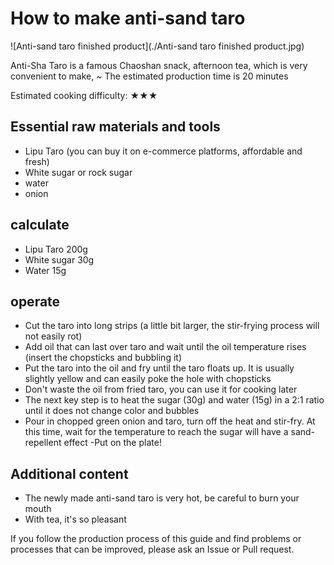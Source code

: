 # How to make anti-sand taro

![Anti-sand taro finished product](./Anti-sand taro finished product.jpg)

Anti-Sha Taro is a famous Chaoshan snack, afternoon tea, which is very convenient to make, ~ The estimated production time is 20 minutes

Estimated cooking difficulty: ★★★

## Essential raw materials and tools

- Lipu Taro (you can buy it on e-commerce platforms, affordable and fresh)
- White sugar or rock sugar
- water
- onion

## calculate

- Lipu Taro 200g
- White sugar 30g
- Water 15g

## operate

- Cut the taro into long strips (a little bit larger, the stir-frying process will not easily rot)
- Add oil that can last over taro and wait until the oil temperature rises (insert the chopsticks and bubbling it)
- Put the taro into the oil and fry until the taro floats up. It is usually slightly yellow and can easily poke the hole with chopsticks
- Don't waste the oil from fried taro, you can use it for cooking later
- The next key step is to heat the sugar (30g) and water (15g) in a 2:1 ratio until it does not change color and bubbles
- Pour in chopped green onion and taro, turn off the heat and stir-fry. At this time, wait for the temperature to reach the sugar will have a sand-repellent effect
-Put on the plate!

## Additional content

- The newly made anti-sand taro is very hot, be careful to burn your mouth
- With tea, it's so pleasant

If you follow the production process of this guide and find problems or processes that can be improved, please ask an Issue or Pull request.